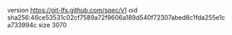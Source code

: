 version https://git-lfs.github.com/spec/v1
oid sha256:46ce53531c02cf7589a72f9606a189d540f72307abed8c1fda255e1ca733994c
size 3070

